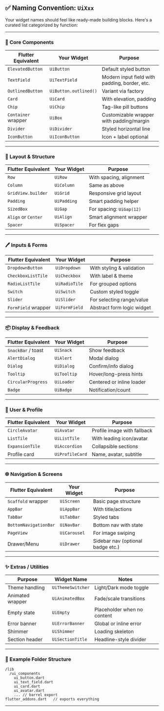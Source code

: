 <!-- - AddonButton
- AddonCard
- AddonTextField
- AddonRow / AddonColumn / AddonGrid
- AddonGap / AddonSpacer / AddonPadding
- AddonImage / AddonAvatar
- AddonSnack / AddonDialog / AddonLoader
- AddonDropdown / AddonCheckbox / AddonSwitch
- AddonScreen / AddonNavBar / AddonTabBar
- AddonResponsiveBox / AddonAnimatedBox -->

## ✅ Naming Convention: `UiXxx`

Your widget names should feel like ready-made building blocks. Here's a curated list categorized by function:

---

### 🎨 **Core Components**

| Flutter Equivalent  | Your Widget           | Purpose                                       |
| ------------------- | --------------------- | --------------------------------------------- |
| `ElevatedButton`    | `UiButton`            | Default styled button                         |
| `TextField`         | `UiTextField`         | Modern input field with padding, border, etc. |
| `OutlinedButton`    | `UiButton.outlined()` | Variant via factory                           |
| `Card`              | `UiCard`              | With elevation, padding                       |
| `Chip`              | `UiChip`              | Tag-like pill buttons                         |
| `Container` wrapper | `UiBox`               | Customizable wrapper with padding/margin      |
| `Divider`           | `UiDivider`           | Styled horizontal line                        |
| `IconButton`        | `UiIconButton`        | Icon + label optional                         |

---

### 🧩 **Layout & Structure**

| Flutter Equivalent  | Your Widget | Purpose                  |
| ------------------- | ----------- | ------------------------ |
| `Row`               | `UiRow`     | With spacing, alignment  |
| `Column`            | `UiColumn`  | Same as above            |
| `GridView.builder`  | `UiGrid`    | Responsive grid layout   |
| `Padding`           | `UiPadding` | Smart padding helper     |
| `SizedBox`          | `UiGap`     | For spacing: `UiGap(12)` |
| `Align` or `Center` | `UiAlign`   | Smart alignment wrapper  |
| `Spacer`            | `UiSpacer`  | For flex gaps            |

---

### 🖊 **Inputs & Forms**

| Flutter Equivalent  | Your Widget   | Purpose                    |
| ------------------- | ------------- | -------------------------- |
| `DropdownButton`    | `UiDropdown`  | With styling & validation  |
| `CheckboxListTile`  | `UiCheckbox`  | With label & theme         |
| `RadioListTile`     | `UiRadioTile` | For grouped options        |
| `Switch`            | `UiSwitch`    | Custom styled toggle       |
| `Slider`            | `UiSlider`    | For selecting range/value  |
| `FormField` wrapper | `UiFormField` | Abstract form logic widget |

---

### 📦 **Display & Feedback**

| Flutter Equivalent | Your Widget | Purpose                   |
| ------------------ | ----------- | ------------------------- |
| `SnackBar` / toast | `UiSnack`   | Show feedback             |
| `AlertDialog`      | `UiAlert`   | Modal dialog              |
| `Dialog`           | `UiDialog`  | Confirm/info dialog       |
| `Tooltip`          | `UiTooltip` | Hover/long-press hints    |
| `CircularProgress` | `UiLoader`  | Centered or inline loader |
| `Badge`            | `UiBadge`   | Notification/count        |

---

### 👤 **User & Profile**

| Flutter Equivalent | Your Widget     | Purpose                     |
| ------------------ | --------------- | --------------------------- |
| `CircleAvatar`     | `UiAvatar`      | Profile image with fallback |
| `ListTile`         | `UiListTile`    | With leading icon/avatar    |
| `ExpansionTile`    | `UiAccordion`   | Collapsible sections        |
| Profile card       | `UiProfileCard` | Name, avatar, subtitle      |

---

### 🌐 **Navigation & Screens**

| Flutter Equivalent    | Your Widget  | Purpose                           |
| --------------------- | ------------ | --------------------------------- |
| `Scaffold` wrapper    | `UiScreen`   | Basic page structure              |
| `AppBar`              | `UiAppBar`   | With title/actions                |
| `TabBar`              | `UiTabBar`   | Styled tabs                       |
| `BottomNavigationBar` | `UiNavBar`   | Bottom nav with state             |
| `PageView`            | `UiCarousel` | For image swiping                 |
| Drawer/Menu           | `UiDrawer`   | Sidebar nav (optional badge etc.) |

---

### ✨ **Extras / Utilities**

| Purpose          | Widget Name       | Notes                       |
| ---------------- | ----------------- | --------------------------- |
| Theme handling   | `UiThemeSwitcher` | Light/Dark mode toggle      |
| Animated wrapper | `UiAnimatedBox`   | Fade/scale transitions      |
| Empty state      | `UiEmpty`         | Placeholder when no content |
| Error banner     | `UiErrorBanner`   | Global or inline error      |
| Shimmer          | `UiShimmer`       | Loading skeleton            |
| Section header   | `UiSectionTitle`  | Headline-style divider      |

---

### 📁 Example Folder Structure

```
/lib
  /ui_components
    ui_button.dart
    ui_text_field.dart
    ui_card.dart
    ui_avatar.dart
    ... // barrel export
flutter_addons.dart   // exports everything
```

---



